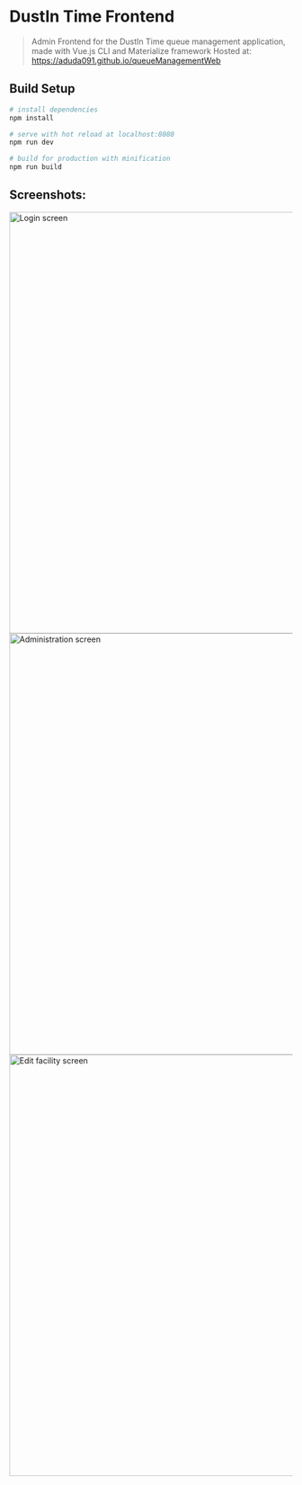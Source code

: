 # DustIn Time Frontend

> Admin Frontend for the DustIn Time queue management application, made with Vue.js CLI and Materialize framework
> Hosted at: https://aduda091.github.io/queueManagementWeb

## Build Setup

``` bash
# install dependencies
npm install

# serve with hot reload at localhost:8080
npm run dev

# build for production with minification
npm run build
```

## Screenshots:

<img src="https://tania.unipu.hr/~aduda/diplomski/img/AdminLogin.JPG" width="750px" alt="Login screen" title="Login screen" />

<img src="https://tania.unipu.hr/~aduda/diplomski/img/AdminPopis.JPG" width="750px" alt="Administration screen" title="Administration screen" />

<img src="https://tania.unipu.hr/~aduda/diplomski/img/AdminEdit.JPG" width="750px" alt="Edit facility screen" title="Edit facility screen" />
